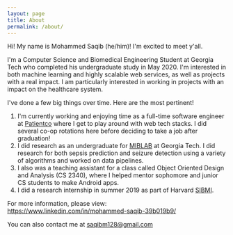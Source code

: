 ```yaml
---
layout: page
title: About
permalink: /about/
---
```

Hi! My name is Mohammed Saqib (he/him)! I'm excited to meet y'all.

I'm a Computer Science and Biomedical Engineering Student at Georgia Tech who completed his undergraduate study in May 2020. I'm interested in both machine learning and highly scalable web services, as well as projects with a real impact. I am particularly interested in working in projects with an impact on the healthcare system.

I've done a few big things over time. Here are the most pertinent!
1. I'm currently working and enjoying time as a full-time software engineer at [Patientco](https://patientco.com) where I get to play around with web tech stacks. I did several co-op rotations here before deciding to take a job after graduation!
2. I did research as an undergraduate for [MIBLAB](https://miblab.bme.gatech.edu/) at Georgia Tech. I did research for both sepsis prediction and seizure detection using a variety of algorithms and worked on data pipelines.
3. I also was a teaching assistant for a class called Object Oriented Design and Analysis (CS 2340), where I helped mentor sophomore and junior CS students to make Android apps.
4. I did a research internship in summer 2019 as part of Harvard [SIBMI](https://dbmi.hms.harvard.edu/education/summer-institute-biomedical-informatics).

For more information, please view: https://www.linkedin.com/in/mohammed-saqib-39b019b9/

You can also contact me at saqibm128@gmail.com